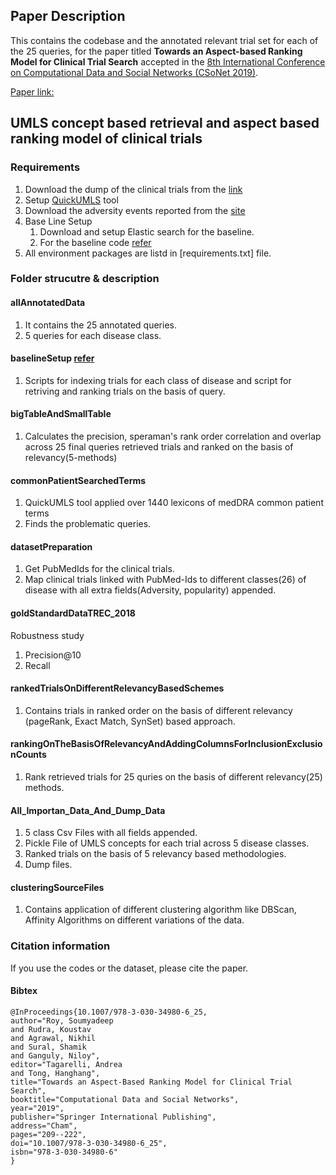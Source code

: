 ## Paper Description
This contains the codebase and the annotated relevant trial set for each of the 25 queries, for the paper titled **Towards an Aspect-based Ranking Model for Clinical Trial Search** accepted in the [8th International Conference on Computational Data and Social Networks (CSoNet 2019)](http://optnetsci.cise.ufl.edu/CSoNet/). 

[Paper link:](https://link.springer.com/chapter/10.1007/978-3-030-34980-6_25)

## UMLS concept based retrieval and aspect based ranking model of clinical trials

### Requirements
1. Download the dump of the clinical trials from the [link](https://clinicaltrials.gov/AllPublicXML.zip)
2. Setup [QuickUMLS](https://github.com/Georgetown-IR-Lab/QuickUMLS) tool 
3. Download the adversity events reported from the [site](https://aact.ctti-clinicaltrials.org/pipe_files)
4. Base Line Setup
    1. Download and setup Elastic search for the baseline.
    2. For the baseline code [refer](https://github.com/ajinkyathorve/TREC-2017-PM-CDS-Track)
5. All environment packages are listd in [requirements.txt] file.


### Folder strucutre & description

#### allAnnotatedData
1. It contains the 25 annotated queries.
2. 5 queries for each disease class.

#### baselineSetup [refer](https://github.com/ajinkyathorve/TREC-2017-PM-CDS-Track)
1. Scripts for indexing trials for each class of disease and script for retriving and ranking trials on the basis of query.

#### bigTableAndSmallTable
1. Calculates the precision, speraman's rank order correlation and overlap across 25 final queries retrieved trials and ranked on the basis of relevancy(5-methods) 

#### commonPatientSearchedTerms
1. QuickUMLS tool applied over 1440 lexicons of medDRA common patient terms
2. Finds the problematic queries.

#### datasetPreparation
1. Get PubMedIds for the clinical trials.
2. Map clinical trials linked with PubMed-Ids to different classes(26) of disease with all extra fields(Adversity, popularity) appended.

#### goldStandardDataTREC_2018
Robustness study
1. Precision@10
2. Recall

#### rankedTrialsOnDifferentRelevancyBasedSchemes
1. Contains trials in ranked order on the basis of different relevancy (pageRank, Exact Match, SynSet) based approach.

#### rankingOnTheBasisOfRelevancyAndAddingColumnsForInclusionExclusionCounts
1. Rank retrieved trials for 25 quries on the basis of different relevancy(25) methods.

#### All_Importan_Data_And_Dump_Data
1. 5 class Csv Files with all fields appended.
2. Pickle File of UMLS concepts for each trial across 5 disease classes.
3. Ranked trials on the basis of 5 relevancy based methodologies.
4. Dump files.

#### clusteringSourceFiles
1. Contains application of different clustering algorithm like DBScan, Affinity Algorithms on different variations of the data.

### Citation information
If you use the codes or the dataset, please cite the paper.
#### Bibtex
    @InProceedings{10.1007/978-3-030-34980-6_25,
    author="Roy, Soumyadeep
    and Rudra, Koustav
    and Agrawal, Nikhil
    and Sural, Shamik
    and Ganguly, Niloy",
    editor="Tagarelli, Andrea
    and Tong, Hanghang",
    title="Towards an Aspect-Based Ranking Model for Clinical Trial Search",
    booktitle="Computational Data and Social Networks",
    year="2019",
    publisher="Springer International Publishing",
    address="Cham",
    pages="209--222",
    doi="10.1007/978-3-030-34980-6_25",
    isbn="978-3-030-34980-6"
    }
